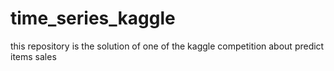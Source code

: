 # time_series_kaggle
this repository is the solution of one of the kaggle competition about predict items sales
